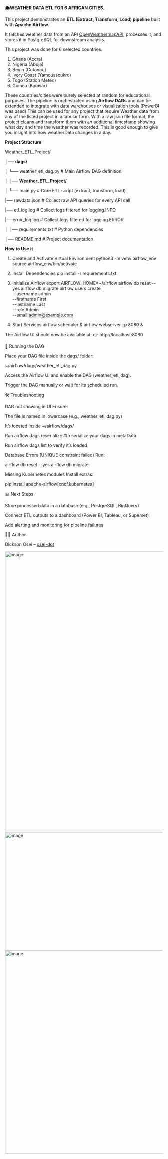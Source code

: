 **🌦️WEATHER DATA ETL FOR 6 AFRICAN CITIES.**

This project demonstrates an **ETL (Extract, Transform, Load) pipeline** built with **Apache Airflow**. 

It fetches weather data from an API [OpenWeathermapAPI](https://openweathermap.org), processes it, and stores it in PostgreSQL for downstream analysis.

This project was done for 6 selected countries.
1. Ghana (Accra)
2. Nigeria (Abuja)
3. Benin (Cotonou)
4. Ivory Coast (Yamoussoukro)
5. Togo (Station Meteo)
6. Guinea (Kamsar)


These countries/cities were purely selected at random for educational purposes.
The pipeline is orchestrated using **Airflow DAGs** and can be extended to integrate with data warehouses or visualization tools (PowerBI was used)
This can be used for any project that require Weather data from any of the listed project in a tabular form.
With a raw json file format, the project cleans and transform them with an additional timestamp showing what day and time the weather was recorded.
This is good enough to give you insight into how weatherData changes in a day.

**Project Structure**

Weather_ETL_Project/

│── **dags/**

│ └── weather_etl_dag.py # Main Airflow DAG definition

│
│── **Weather_ETL_Project/**

│ └── main.py  # Core ETL script (extract, transform, load)

|── rawdata.json  # Collect raw API queries for every API call 

|── etl_log.log   #  Collect logs filtered for logging.INFO

|──error_log.log  #  Collect logs filtered for logging.ERROR

│
│── requirements.txt  # Python dependencies

│── README.md  # Project documentation


**How to Use it**

1. Create and Activate Virtual Environment
python3 -m venv airflow_env
source airflow_env/bin/activate

3. Install Dependencies
pip install -r requirements.txt

4. Initialize Airflow
export AIRFLOW_HOME=~/airflow
airflow db reset --yes
airflow db migrate
airflow users create \
  --username admin \
  --firstname First \
  --lastname Last \
  --role Admin \
  --email admin@example.com

5. Start Services
airflow scheduler &
airflow webserver -p 8080 &


The Airflow UI should now be available at:
👉 http://localhost:8080

🚀 Running the DAG

Place your DAG file inside the dags/ folder:

~/airflow/dags/weather_etl_dag.py


Access the Airflow UI and enable the DAG (weather_etl_dag).

Trigger the DAG manually or wait for its scheduled run.

🛠️ Troubleshooting

DAG not showing in UI
Ensure:

The file is named in lowercase (e.g., weather_etl_dag.py)

It’s located inside ~/airflow/dags/

Run airflow dags reserialize #to serialize your dags in metaData

Run airflow dags list to verify it’s loaded

Database Errors (UNIQUE constraint failed)
Run:

airflow db reset --yes
airflow db migrate


Missing Kubernetes modules
Install extras:

pip install apache-airflow[cncf.kubernetes]

📊 Next Steps

Store processed data in a database (e.g., PostgreSQL, BigQuery)

Connect ETL outputs to a dashboard (Power BI, Tableau, or Superset)

Add alerting and monitoring for pipeline failures

👨‍💻 Author

Dickson Osei – [osei-dot](https://github.com/Osei-dot)

<img width="1623" height="897" alt="image" src="https://github.com/user-attachments/assets/6dc35f65-1462-4d66-82a7-ecb6704a0f90" />
<img width="1331" height="378" alt="image" src="https://github.com/user-attachments/assets/6c91469e-81e5-4794-af65-58f05324e25f" />
<img width="1150" height="651" alt="image" src="https://github.com/user-attachments/assets/a901a251-6f75-4fd5-a372-e39dd5188cd1" />



